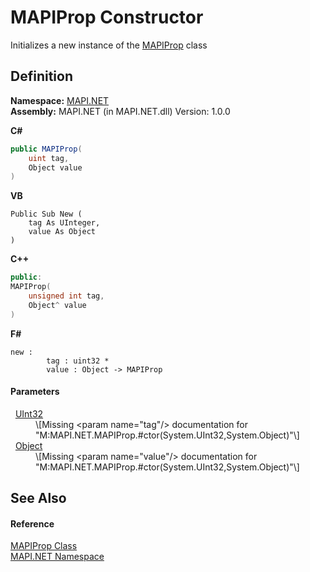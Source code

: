 # MAPIProp Constructor


Initializes a new instance of the <a href="04791c9c-49a6-3b6d-99fa-53509df4be95.md">MAPIProp</a> class



## Definition
**Namespace:** <a href="5bef4637-66f8-16d4-e5f4-4d0da57a1538.md">MAPI.NET</a>  
**Assembly:** MAPI.NET (in MAPI.NET.dll) Version: 1.0.0

**C#**
``` C#
public MAPIProp(
	uint tag,
	Object value
)
```
**VB**
``` VB
Public Sub New ( 
	tag As UInteger,
	value As Object
)
```
**C++**
``` C++
public:
MAPIProp(
	unsigned int tag, 
	Object^ value
)
```
**F#**
``` F#
new : 
        tag : uint32 * 
        value : Object -> MAPIProp
```



#### Parameters
<dl><dt>  <a href="https://learn.microsoft.com/dotnet/api/system.uint32" target="_blank" rel="noopener noreferrer">UInt32</a></dt><dd>\[Missing &lt;param name="tag"/&gt; documentation for "M:MAPI.NET.MAPIProp.#ctor(System.UInt32,System.Object)"\]</dd><dt>  <a href="https://learn.microsoft.com/dotnet/api/system.object" target="_blank" rel="noopener noreferrer">Object</a></dt><dd>\[Missing &lt;param name="value"/&gt; documentation for "M:MAPI.NET.MAPIProp.#ctor(System.UInt32,System.Object)"\]</dd></dl>

## See Also


#### Reference
<a href="04791c9c-49a6-3b6d-99fa-53509df4be95.md">MAPIProp Class</a>  
<a href="5bef4637-66f8-16d4-e5f4-4d0da57a1538.md">MAPI.NET Namespace</a>  
